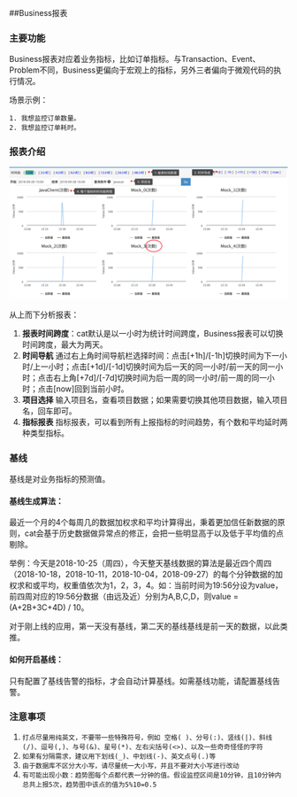 ##Business报表

### 主要功能

Business报表对应着业务指标，比如订单指标。与Transaction、Event、Problem不同，Business更偏向于宏观上的指标，另外三者偏向于微观代码的执行情况。

场景示例：

```
1. 我想监控订单数量。
2. 我想监控订单耗时。
```

### 报表介绍

[![img](https://github.com/dianping/cat/raw/master/cat-doc/resources/ch1-report/business.png)](https://github.com/dianping/cat/blob/master/cat-doc/resources/ch1-report/business.png)

从上而下分析报表：

1. **报表时间跨度**：cat默认是以一小时为统计时间跨度，Business报表可以切换时间跨度，最大为两天。
2. **时间导航** 通过右上角时间导航栏选择时间：点击[+1h]/[-1h]切换时间为下一小时/上一小时；点击[+1d]/[-1d]切换时间为后一天的同一小时/前一天的同一小时；点击右上角[+7d]/[-7d]切换时间为后一周的同一小时/前一周的同一小时；点击[now]回到当前小时。
3. **项目选择** 输入项目名，查看项目数据；如果需要切换其他项目数据，输入项目名，回车即可。
4. **指标报表** 指标报表，可以看到所有上报指标的时间趋势，有个数和平均延时两种类型指标。

### 基线

基线是对业务指标的预测值。

#### 基线生成算法：

最近一个月的4个每周几的数据加权求和平均计算得出，秉着更加信任新数据的原则，cat会基于历史数据做异常点的修正，会把一些明显高于以及低于平均值的点剔除。

举例：今天是2018-10-25（周四），今天整天基线数据的算法是最近四个周四（2018-10-18，2018-10-11，2018-10-04，2018-09-27）的每个分钟数据的加权求和或平均，权重值依次为1，2，3，4。如：当前时间为19:56分设为value，前四周对应的19:56分数据（由远及近）分别为A,B,C,D，则value = (A+2B+3C+4D) / 10。

对于刚上线的应用，第一天没有基线，第二天的基线基线是前一天的数据，以此类推。

#### 如何开启基线：

只有配置了基线告警的指标，才会自动计算基线。如需基线功能，请配置基线告警。

### 注意事项

1. `打点尽量用纯英文，不要带一些特殊符号，例如 空格( )、分号(:)、竖线(|)、斜线(/)、逗号(,)、与号(&)、星号(*)、左右尖括号(<>)、以及一些奇奇怪怪的字符`
2. `如果有分隔需求，建议用下划线(_)、中划线(-)、英文点号(.)等`
3. `由于数据库不区分大小写，请尽量统一大小写，并且不要对大小写进行改动`
4. `有可能出现小数：趋势图每个点都代表一分钟的值。假设监控区间是10分钟，且10分钟内总共上报5次，趋势图中该点的值为5%10=0.5`
